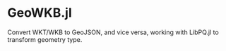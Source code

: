 # GeoWKB.jl
Convert WKT/WKB to GeoJSON, and vice versa, working with LibPQ.jl to transform geometry type. 
